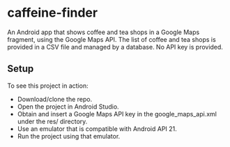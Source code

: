 # caffeine-finder
An Android app that shows coffee and tea shops in a Google Maps fragment, using the Google Maps API. The list of coffee and tea shops is provided in a CSV file and managed by a database. No API key is provided.

## Setup
To see this project in action:
* Download/clone the repo.
* Open the project in Android Studio.
* Obtain and insert a Google Maps API key in the google_maps_api.xml under the res/ directory.
* Use an emulator that is compatible with Android API 21.
* Run the project using that emulator.
